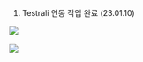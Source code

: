1. Testrali 연동 작업 완료 (23.01.10)

<img src="https://github-readme-stats.vercel.app/api/top-langs/?username=korean119&layout=compact"><br><br>
<img src="https://github-readme-stats.vercel.app/api?username=korean119&show_icons=true">
		
